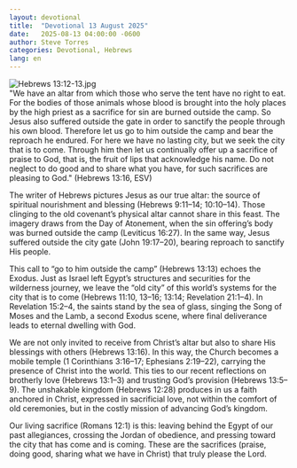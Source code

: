 ```yaml
---
layout: devotional
title:  "Devotional 13 August 2025"
date:   2025-08-13 04:00:00 -0600
author: Steve Torres
categories: Devotional, Hebrews
lang: en
---
```

<img src="https://sitemedia.esteeb.com/file/esteebcomsitemedia/devotional_images/Hebrews/Heb-13_12-13.jpg?raw=true" alt="Hebrews 13:12-13.jpg" style="max-width: 100%; height: auto;">

<div class="scripture">
  "We have an altar from which those who serve the tent have no right to eat. For the bodies of those animals whose blood is brought into the holy places by the high priest as a sacrifice for sin are burned outside the camp. So Jesus also suffered outside the gate in order to sanctify the people through his own blood. Therefore let us go to him outside the camp and bear the reproach he endured. For here we have no lasting city, but we seek the city that is to come. Through him then let us continually offer up a sacrifice of praise to God, that is, the fruit of lips that acknowledge his name. Do not neglect to do good and to share what you have, for such sacrifices are pleasing to God." (Hebrews 13:16, ESV)
</div>

The writer of Hebrews pictures Jesus as our true altar: the source of spiritual nourishment and blessing (Hebrews 9:11–14; 10:10–14). Those clinging to the old covenant’s physical altar cannot share in this feast. The imagery draws from the Day of Atonement, when the sin offering’s body was burned outside the camp (Leviticus 16:27). In the same way, Jesus suffered outside the city gate (John 19:17–20), bearing reproach to sanctify His people.

This call to “go to him outside the camp” (Hebrews 13:13) echoes the Exodus. Just as Israel left Egypt’s structures and securities for the wilderness journey, we leave the “old city” of this world’s systems for the city that is to come (Hebrews 11:10, 13–16; 13:14; Revelation 21:1–4). In Revelation 15:2–4, the saints stand by the sea of glass, singing the Song of Moses and the Lamb, a second Exodus scene, where final deliverance leads to eternal dwelling with God.

We are not only invited to receive from Christ’s altar but also to share His blessings with others (Hebrews 13:16). In this way, the Church becomes a mobile temple (1 Corinthians 3:16–17; Ephesians 2:19–22), carrying the presence of Christ into the world. This ties to our recent reflections on brotherly love (Hebrews 13:1–3) and trusting God’s provision (Hebrews 13:5–9). The unshakable kingdom (Hebrews 12:28) produces in us a faith anchored in Christ, expressed in sacrificial love, not within the comfort of old ceremonies, but in the costly mission of advancing God’s kingdom.

Our living sacrifice (Romans 12:1) is this: leaving behind the Egypt of our past allegiances, crossing the Jordan of obedience, and pressing toward the city that has come and is coming. These are the sacrifices (praise, doing good, sharing what we have in Christ) that truly please the Lord.